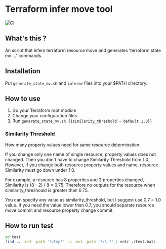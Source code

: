 # Terraform infer move tool

[![CI](https://github.com/bigwheel/tfinfermv/workflows/CI/badge.svg)](https://github.com/bigwheel/tfinfermv/actions?query=workflow%3ACI)

## What's this ?

An script that infers terraform resource move and generates 'terraform state mv ...' commands.

## Installation

Put `generate_state_mv.sh` and `infermv` files into your $PATH directory.

## How to use

1. Go your Terraform root module
1. Change your configuration files
1. Run `generate_state_mv.sh {{similarity_threshold - default 1.0}}`

### Similarity Threshold

How many property values need for same resource determination.

If you change only one name of single resource, property values does not changed.
Then you don't have to change Similarity Threshold from 1.0.
However, if you change both resource property values and name,
resource Similarity must go down under 1.0.

For example, a resource has 8 properties and 2 properties changed,
Similarity is (8 - 2) / 8 = 0.75.
Therefore no outputs for the resource when similarity_threshould is greater than 0.75.

You can specify any value as similarity_threshold, but I suggest use 0.7 ~ 1.0 value.
If you need the value lower than 0.7, you should separate resource move commit and
resource property change commit.

## How to run test

```bash
cd test
find .. -not -path '*/tmp*' -a -not -path '*/\.*' | entr ./test.bats
```
